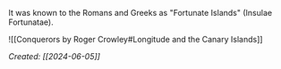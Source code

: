 

It was known to the Romans and Greeks as "Fortunate Islands" (Insulae Fortunatae).

![[Conquerors by Roger Crowley#Longitude and the Canary Islands]]


*Created: [[2024-06-05]]*  